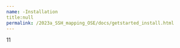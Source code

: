 ```yaml
---
name: -Installation
title:null
permalink: /2023a_SSH_mapping_OSE/docs/getstarted_install.html
---
```


11